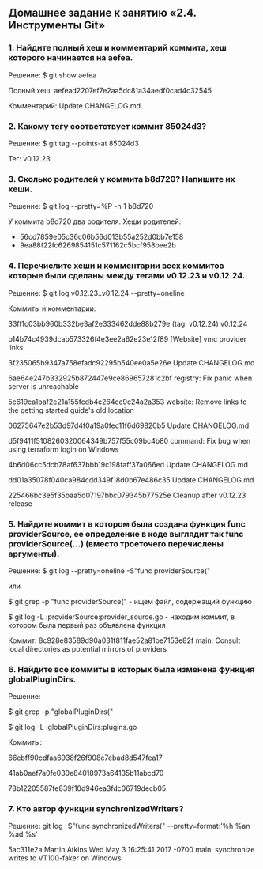## Домашнее задание к занятию «2.4. Инструменты Git»

### 1. Найдите полный хеш и комментарий коммита, хеш которого начинается на aefea.
Решение:
$ git show aefea

Полный хеш: aefead2207ef7e2aa5dc81a34aedf0cad4c32545

Комментарий: Update CHANGELOG.md


### 2. Какому тегу соответствует коммит 85024d3?
Решение:
$ git tag --points-at 85024d3

Тег: v0.12.23

### 3. Сколько родителей у коммита b8d720? Напишите их хеши.
Решение:
$ git log --pretty=%P -n 1 b8d720

У коммита b8d720 два родителя.
Хеши родителей: 
- 56cd7859e05c36c06b56d013b55a252d0bb7e158
- 9ea88f22fc6269854151c571162c5bcf958bee2b

### 4. Перечислите хеши и комментарии всех коммитов которые были сделаны между тегами v0.12.23 и v0.12.24.
Решение:
$ git log v0.12.23..v0.12.24 --pretty=oneline

Коммиты и комментарии:

33ff1c03bb960b332be3af2e333462dde88b279e (tag: v0.12.24) v0.12.24

b14b74c4939dcab573326f4e3ee2a62e23e12f89 [Website] vmc provider links

3f235065b9347a758efadc92295b540ee0a5e26e Update CHANGELOG.md

6ae64e247b332925b872447e9ce869657281c2bf registry: Fix panic when server is unreachable

5c619ca1baf2e21a155fcdb4c264cc9e24a2a353 website: Remove links to the getting started guide's old location

06275647e2b53d97d4f0a19a0fec11f6d69820b5 Update CHANGELOG.md

d5f9411f5108260320064349b757f55c09bc4b80 command: Fix bug when using terraform login on Windows

4b6d06cc5dcb78af637bbb19c198faff37a066ed Update CHANGELOG.md

dd01a35078f040ca984cdd349f18d0b67e486c35 Update CHANGELOG.md

225466bc3e5f35baa5d07197bbc079345b77525e Cleanup after v0.12.23 release


### 5. Найдите коммит в котором была создана функция func providerSource, ее определение в коде выглядит так func providerSource(...) (вместо троеточего перечислены аргументы).
Решение:
$ git log --pretty=oneline  -S"func providerSource("

или

$ git grep -p "func providerSource("               - ищем файл, содержащий функцию

$ git log -L :providerSource:provider_source.go    - находим коммит, в котором была первый раз объявлена функция

Коммит:
8c928e83589d90a031f811fae52a81be7153e82f main: Consult local directories as potential mirrors of providers


### 6. Найдите все коммиты в которых была изменена функция globalPluginDirs.
Решение:

$ git grep -p "globalPluginDirs("

$ git log -L :globalPluginDirs:plugins.go

Коммиты:

66ebff90cdfaa6938f26f908c7ebad8d547fea17

41ab0aef7a0fe030e84018973a64135b11abcd70

78b12205587fe839f10d946ea3fdc06719decb05

### 7. Кто автор функции synchronizedWriters?
Решение:
git log -S"func synchronizedWriters(" --pretty=format:’%h %an %ad %s’

5ac311e2a Martin Atkins Wed May 3 16:25:41 2017 -0700 main: synchronize writes to VT100-faker on Windows
